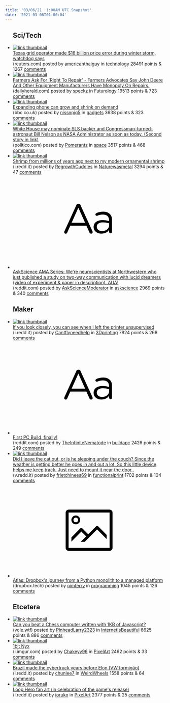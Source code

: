 ```yaml
---
title: '03/06/21  1:00AM UTC Snapshot'
date: '2021-03-06T01:00:04'
---
```

<ul>
<h2>Sci/Tech</h2>

<li><a href='https://www.reuters.com/article/us-usa-weather-texas-ercot-power-idUSKBN2AX0SV'><img src='https://b.thumbs.redditmedia.com/JzeRNJaksVjGSrcy4g-dD_6x1jXA1Fed_ZRdE5ISupI.jpg' alt='link thumbnail'></a><div><div class='linkTitle'><a href='https://www.reuters.com/article/us-usa-weather-texas-ercot-power-idUSKBN2AX0SV'>Texas grid operator made $16 billion price error during winter storm, watchdog says</a></div>(reuters.com) posted by <a href='https://www.reddit.com/user/americanthaiguy'>americanthaiguy</a> in <a href='https://www.reddit.com/r/technology'>technology</a> 28491 points & 1267 <a href='https://www.reddit.com/r/technology/comments/lyasak/texas_grid_operator_made_16_billion_price_error/'>comments</a></div></li>

<li><a href='https://www.dailyherald.com/business/20210303/farmers-ask-for-right-to-repair'><img src='https://b.thumbs.redditmedia.com/j_SEE1DILYaK7FVg80daUd4oZH4R61MjuU4LdxDYGqk.jpg' alt='link thumbnail'></a><div><div class='linkTitle'><a href='https://www.dailyherald.com/business/20210303/farmers-ask-for-right-to-repair'>Farmers Ask For 'Right To Repair' - Farmers Advocates Say John Deere And Other Equipment Manufacturers Have Monopoly On Repairs.</a></div>(dailyherald.com) posted by <a href='https://www.reddit.com/user/speckz'>speckz</a> in <a href='https://www.reddit.com/r/Futurology'>Futurology</a> 19513 points & 723 <a href='https://www.reddit.com/r/Futurology/comments/lycw24/farmers_ask_for_right_to_repair_farmers_advocates/'>comments</a></div></li>

<li><a href='https://www.bbc.co.uk/news/av/technology-56294489'><img src='https://b.thumbs.redditmedia.com/EspCbIT5ou-WTwrYHEOFwYJdvQxIZSGhXsE1lCruDWE.jpg' alt='link thumbnail'></a><div><div class='linkTitle'><a href='https://www.bbc.co.uk/news/av/technology-56294489'>Expanding phone can grow and shrink on demand</a></div>(bbc.co.uk) posted by <a href='https://www.reddit.com/user/nissnpig5'>nissnpig5</a> in <a href='https://www.reddit.com/r/gadgets'>gadgets</a> 3638 points & 323 <a href='https://www.reddit.com/r/gadgets/comments/lyc82m/expanding_phone_can_grow_and_shrink_on_demand/'>comments</a></div></li>

<li><a href='https://www.politico.com/newsletters/politico-space/2021/03/05/what-blue-origin-has-in-store-for-its-demo-on-the-moon-491997'><img src='https://a.thumbs.redditmedia.com/X9gpqMcBPlPIHdkkWSblKAHp6Bf-19rvAY8DLySEar0.jpg' alt='link thumbnail'></a><div><div class='linkTitle'><a href='https://www.politico.com/newsletters/politico-space/2021/03/05/what-blue-origin-has-in-store-for-its-demo-on-the-moon-491997'>White House may nominate SLS backer and Congressman-turned-astronaut Bill Nelson as NASA Administrator as soon as today. (Second story in link)</a></div>(politico.com) posted by <a href='https://www.reddit.com/user/Pomerantz'>Pomerantz</a> in <a href='https://www.reddit.com/r/space'>space</a> 3517 points & 468 <a href='https://www.reddit.com/r/space/comments/lydw74/white_house_may_nominate_sls_backer_and/'>comments</a></div></li>

<li><a href='https://i.redd.it/c4kpz55818l61.jpg'><img src='https://b.thumbs.redditmedia.com/yeiSqTsK-y99ZjHwXLu1rKIkdrE7SWhmz0qJboOqWdY.jpg' alt='link thumbnail'></a><div><div class='linkTitle'><a href='https://i.redd.it/c4kpz55818l61.jpg'>Shrimp from millions of years ago next to my modern ornamental shrimp</a></div>(i.redd.it) posted by <a href='https://www.reddit.com/user/RegrowthCuddles'>RegrowthCuddles</a> in <a href='https://www.reddit.com/r/Naturewasmetal'>Naturewasmetal</a> 3294 points & 47 <a href='https://www.reddit.com/r/Naturewasmetal/comments/lyd77m/shrimp_from_millions_of_years_ago_next_to_my/'>comments</a></div></li>

<li><a href='https://www.reddit.com/r/askscience/comments/lyab9d/askscience_ama_series_were_neuroscientists_at/'><svg version='1.1' viewBox='-34 -12 104 64' preserveAspectRatio='xMidYMid slice' xmlns='http://www.w3.org/2000/svg' xmlns:xlink='http://www.w3.org/1999/xlink'>
    <title>text link thumbnail</title>
    <path d='M12.19,8.84a1.45,1.45,0,0,0-1.4-1h-.12a1.46,1.46,0,0,0-1.42,1L1.14,26.56a1.29,1.29,0,0,0-.14.59,1,1,0,0,0,1,1,1.12,1.12,0,0,0,1.08-.77l2.08-4.65h11l2.08,4.59a1.24,1.24,0,0,0,1.12.83,1.08,1.08,0,0,0,1.08-1.08,1.64,1.64,0,0,0-.14-.57ZM6.08,20.71l4.59-10.22,4.6,10.22Z'>
    </path>
    <path d='M32.24,14.78A6.35,6.35,0,0,0,27.6,13.2a11.36,11.36,0,0,0-4.7,1,1,1,0,0,0-.58.89,1,1,0,0,0,.94.92,1.23,1.23,0,0,0,.39-.08,8.87,8.87,0,0,1,3.72-.81c2.7,0,4.28,1.33,4.28,3.92v.5a15.29,15.29,0,0,0-4.42-.61c-3.64,0-6.14,1.61-6.14,4.64v.05c0,2.95,2.7,4.48,5.37,4.48a6.29,6.29,0,0,0,5.19-2.48V26.9a1,1,0,0,0,1,1,1,1,0,0,0,1-1.06V19A5.71,5.71,0,0,0,32.24,14.78Zm-.56,7.7c0,2.28-2.17,3.89-4.81,3.89-1.94,0-3.61-1.06-3.61-2.86v-.06c0-1.8,1.5-3,4.2-3a15.2,15.2,0,0,1,4.22.61Z'>
    </path>
    </svg></a><div><div class='linkTitle'><a href='https://www.reddit.com/r/askscience/comments/lyab9d/askscience_ama_series_were_neuroscientists_at/'>AskScience AMA Series: We're neuroscientists at Northwestern who just published a study on two-way communication with lucid dreamers (video of experiment &amp; paper in description). AUA!</a></div>(reddit.com) posted by <a href='https://www.reddit.com/user/AskScienceModerator'>AskScienceModerator</a> in <a href='https://www.reddit.com/r/askscience'>askscience</a> 2969 points & 340 <a href='https://www.reddit.com/r/askscience/comments/lyab9d/askscience_ama_series_were_neuroscientists_at/'>comments</a></div></li>

<h2>Maker</h2>

<li><a href='https://i.redd.it/mlujs5juw7l61.jpg'><img src='https://b.thumbs.redditmedia.com/lr5fAriEQfb6HoOp0MJPQ9xKRmK-C4-Nk4HMoA8Hpwo.jpg' alt='link thumbnail'></a><div><div class='linkTitle'><a href='https://i.redd.it/mlujs5juw7l61.jpg'>If you look closely, you can see when I left the printer unsupervised</a></div>(i.redd.it) posted by <a href='https://www.reddit.com/user/Cantflyneedhelp'>Cantflyneedhelp</a> in <a href='https://www.reddit.com/r/3Dprinting'>3Dprinting</a> 7824 points & 268 <a href='https://www.reddit.com/r/3Dprinting/comments/lycpsy/if_you_look_closely_you_can_see_when_i_left_the/'>comments</a></div></li>

<li><a href='https://www.reddit.com/r/buildapc/comments/ly8nea/first_pc_build_finally/'><svg version='1.1' viewBox='-34 -12 104 64' preserveAspectRatio='xMidYMid slice' xmlns='http://www.w3.org/2000/svg' xmlns:xlink='http://www.w3.org/1999/xlink'>
    <title>text link thumbnail</title>
    <path d='M12.19,8.84a1.45,1.45,0,0,0-1.4-1h-.12a1.46,1.46,0,0,0-1.42,1L1.14,26.56a1.29,1.29,0,0,0-.14.59,1,1,0,0,0,1,1,1.12,1.12,0,0,0,1.08-.77l2.08-4.65h11l2.08,4.59a1.24,1.24,0,0,0,1.12.83,1.08,1.08,0,0,0,1.08-1.08,1.64,1.64,0,0,0-.14-.57ZM6.08,20.71l4.59-10.22,4.6,10.22Z'>
    </path>
    <path d='M32.24,14.78A6.35,6.35,0,0,0,27.6,13.2a11.36,11.36,0,0,0-4.7,1,1,1,0,0,0-.58.89,1,1,0,0,0,.94.92,1.23,1.23,0,0,0,.39-.08,8.87,8.87,0,0,1,3.72-.81c2.7,0,4.28,1.33,4.28,3.92v.5a15.29,15.29,0,0,0-4.42-.61c-3.64,0-6.14,1.61-6.14,4.64v.05c0,2.95,2.7,4.48,5.37,4.48a6.29,6.29,0,0,0,5.19-2.48V26.9a1,1,0,0,0,1,1,1,1,0,0,0,1-1.06V19A5.71,5.71,0,0,0,32.24,14.78Zm-.56,7.7c0,2.28-2.17,3.89-4.81,3.89-1.94,0-3.61-1.06-3.61-2.86v-.06c0-1.8,1.5-3,4.2-3a15.2,15.2,0,0,1,4.22.61Z'>
    </path>
    </svg></a><div><div class='linkTitle'><a href='https://www.reddit.com/r/buildapc/comments/ly8nea/first_pc_build_finally/'>First PC Build, finally!</a></div>(reddit.com) posted by <a href='https://www.reddit.com/user/TheInfiniteNematode'>TheInfiniteNematode</a> in <a href='https://www.reddit.com/r/buildapc'>buildapc</a> 2426 points & 249 <a href='https://www.reddit.com/r/buildapc/comments/ly8nea/first_pc_build_finally/'>comments</a></div></li>

<li><a href='https://v.redd.it/vyqvceai58l61'><img src='https://b.thumbs.redditmedia.com/zQnKOAlf_r-u2tbROnZPA8sLs5Or3SwVR8QpT3oNico.jpg' alt='link thumbnail'></a><div><div class='linkTitle'><a href='https://v.redd.it/vyqvceai58l61'>Did I leave the cat out, or is he sleeping under the couch? Since the weather is getting better he goes in and out a lot. So this little device helps me keep track. Just need to mount it near the door..</a></div>(v.redd.it) posted by <a href='https://www.reddit.com/user/frietchinees69'>frietchinees69</a> in <a href='https://www.reddit.com/r/functionalprint'>functionalprint</a> 1702 points & 104 <a href='https://www.reddit.com/r/functionalprint/comments/lyds16/did_i_leave_the_cat_out_or_is_he_sleeping_under/'>comments</a></div></li>

<li><a href='https://dropbox.tech/infrastructure/atlas--our-journey-from-a-python-monolith-to-a-managed-platform'><svg version='1.1' viewBox='-34 -14 104 64' preserveAspectRatio='xMidYMid meet' xmlns='http://www.w3.org/2000/svg' xmlns:xlink='http://www.w3.org/1999/xlink'>
    <title>link thumbnail</title>
    <path d='M32,4H4A2,2,0,0,0,2,6V30a2,2,0,0,0,2,2H32a2,2,0,0,0,2-2V6A2,2,0,0,0,32,4ZM4,30V6H32V30Z'></path>
    <path d='M8.92,14a3,3,0,1,0-3-3A3,3,0,0,0,8.92,14Zm0-4.6A1.6,1.6,0,1,1,7.33,11,1.6,1.6,0,0,1,8.92,9.41Z'></path>
    <path d='M22.78,15.37l-5.4,5.4-4-4a1,1,0,0,0-1.41,0L5.92,22.9v2.83l6.79-6.79L16,22.18l-3.75,3.75H15l8.45-8.45L30,24V21.18l-5.81-5.81A1,1,0,0,0,22.78,15.37Z'></path>
    </svg></a><div><div class='linkTitle'><a href='https://dropbox.tech/infrastructure/atlas--our-journey-from-a-python-monolith-to-a-managed-platform'>Atlas: Dropbox's journey from a Python monolith to a managed platform</a></div>(dropbox.tech) posted by <a href='https://www.reddit.com/user/pimterry'>pimterry</a> in <a href='https://www.reddit.com/r/programming'>programming</a> 1045 points & 126 <a href='https://www.reddit.com/r/programming/comments/lya7ro/atlas_dropboxs_journey_from_a_python_monolith_to/'>comments</a></div></li>

<h2>Etcetera</h2>

<li><a href='https://vole.wtf/kilobytes-gambit/'><img src='https://a.thumbs.redditmedia.com/vL7JiUiSiER4VkmZJi8bwOsBwr04Zh9BjBMbTOYagn0.jpg' alt='link thumbnail'></a><div><div class='linkTitle'><a href='https://vole.wtf/kilobytes-gambit/'>Can you beat a Chess computer written with 1KB of Javascript?</a></div>(vole.wtf) posted by <a href='https://www.reddit.com/user/PinheadLarry2323'>PinheadLarry2323</a> in <a href='https://www.reddit.com/r/InternetIsBeautiful'>InternetIsBeautiful</a> 6625 points & 886 <a href='https://www.reddit.com/r/InternetIsBeautiful/comments/lybnql/can_you_beat_a_chess_computer_written_with_1kb_of/'>comments</a></div></li>

<li><a href='https://i.imgur.com/A7jVBFG.png'><img src='https://b.thumbs.redditmedia.com/hM8YtCjzRAY5IkHguT1eNl0ht9qIqY_ZSMtS42jy5Qc.jpg' alt='link thumbnail'></a><div><div class='linkTitle'><a href='https://i.imgur.com/A7jVBFG.png'>1bit Nyx</a></div>(i.imgur.com) posted by <a href='https://www.reddit.com/user/Chakeyy96'>Chakeyy96</a> in <a href='https://www.reddit.com/r/PixelArt'>PixelArt</a> 2462 points & 33 <a href='https://www.reddit.com/r/PixelArt/comments/ly496d/1bit_nyx/'>comments</a></div></li>

<li><a href='https://i.redd.it/r0xoptvpr7l61.jpg'><img src='https://a.thumbs.redditmedia.com/SUFc0Yzh8IRbD6JqOJfgVmflaSz5n27kFFywWfgAfA4.jpg' alt='link thumbnail'></a><div><div class='linkTitle'><a href='https://i.redd.it/r0xoptvpr7l61.jpg'>Brazil made the cybertruck years before Elon (VW formigão)</a></div>(i.redd.it) posted by <a href='https://www.reddit.com/user/chunlee7'>chunlee7</a> in <a href='https://www.reddit.com/r/WeirdWheels'>WeirdWheels</a> 1558 points & 64 <a href='https://www.reddit.com/r/WeirdWheels/comments/lyc5ro/brazil_made_the_cybertruck_years_before_elon_vw/'>comments</a></div></li>

<li><a href='https://i.redd.it/5t6jj8w468l61.png'><img src='https://b.thumbs.redditmedia.com/GQ8kUmhxpmvdogM-y_vQC2vJzhP_jT36pGeLOERMBPY.jpg' alt='link thumbnail'></a><div><div class='linkTitle'><a href='https://i.redd.it/5t6jj8w468l61.png'>Loop Hero fan art (in celebration of the game's release)</a></div>(i.redd.it) posted by <a href='https://www.reddit.com/user/ioruko'>ioruko</a> in <a href='https://www.reddit.com/r/PixelArt'>PixelArt</a> 2377 points & 25 <a href='https://www.reddit.com/r/PixelArt/comments/lydtxc/loop_hero_fan_art_in_celebration_of_the_games/'>comments</a></div></li>

</ul>
